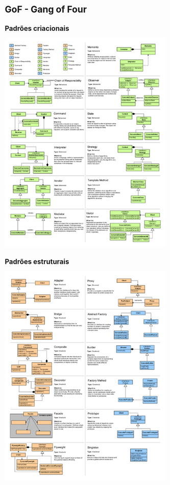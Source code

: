 # GoF - Gang of Four


## Padrões criacionais
![criacional.png](/docs/imgs/criacional.png)

## Padrões estruturais
![estrutural.png](/docs/imgs/estrutural.png)